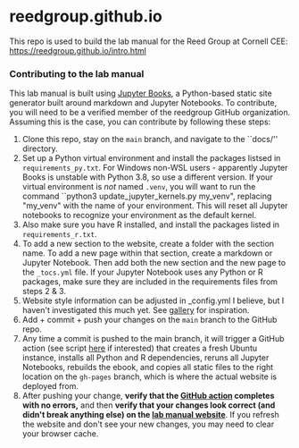 # reedgroup.github.io
This repo is used to build the lab manual for the Reed Group at Cornell CEE: https://reedgroup.github.io/intro.html

### Contributing to the lab manual
This lab manual is built using [Jupyter Books](https://jupyterbook.org/en/stable/intro.html), a Python-based static site generator built around markdown and Jupyter Notebooks. To contribute, you will need to be a verified member of the reedgroup GitHub organization. Assuming this is the case, you can contribute by following these steps:

1. Clone this repo, stay on the ``main`` branch, and navigate to the ``docs/'' directory.
2. Set up a Python virtual environment and install the packages listsed in ``requirements_py.txt``. For Windows non-WSL users - apparently Jupyter Books is unstable with Python 3.8, so use a different version. If your virtual environment is *not* named ``.venv``, you will want to run the command ``python3 update_jupyter_kernels.py my_venv", replacing "my_venv" with the name of your environment. This will reset all Jupyter notebooks to recognize your environment as the default kernel.
3. Also make sure you have R installed, and install the packages listed in ``requirements_r.txt``.
4. To add a new section to the website, create a folder with the section name. To add a new page within that section, create a markdown or Jupyter Notebook. Then add both the new section and the new page to the ``_tocs.yml`` file. If your Jupyter Notebook uses any Python or R packages, make sure they are included in the requirements files from steps 2 & 3.
5. Website style information can be adjusted in _config.yml I believe, but I haven't investigated this much yet. See [gallery](https://executablebooks.org/en/latest/gallery.html) for inspiration.
6. Add + commit + push your changes on the ``main`` branch to the GitHub repo.
7. Any time a commit is pushed to the main branch, it will trigger a GitHub action (see script [here](https://github.com/reedgroup/reedgroup.github.io/blob/main/.github/workflows/deploy.yml) if interested) that creates a fresh Ubuntu instance, installs all Python and R dependencies, reruns all Jupyter Notebooks, rebuilds the ebook, and copies all static files to the right location on the ``gh-pages`` branch, which is where the actual website is deployed from. 
8. After pushing your change, **verify that the [GitHub action](https://github.com/reedgroup/reedgroup.github.io/actions) completes with no errors,** and then **verify that your changes look correct (and didn't break anything else) on the [lab manual website](https://reedgroup.github.io/intro.html)**. If you refresh the website and don't see your new changes, you may need to clear your browser cache.
